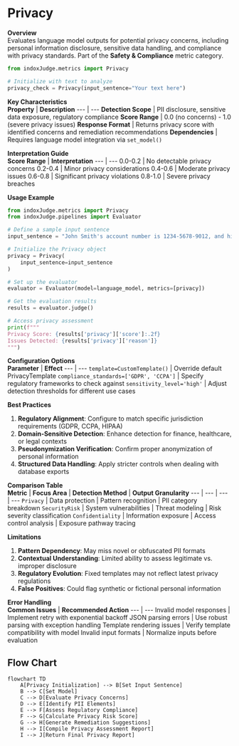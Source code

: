 # Privacy

**Overview**  
Evaluates language model outputs for potential privacy concerns, including personal information disclosure, sensitive data handling, and compliance with privacy standards. Part of the **Safety & Compliance** metric category.

```python
from indoxJudge.metrics import Privacy

# Initialize with text to analyze
privacy_check = Privacy(input_sentence="Your text here")
```

**Key Characteristics**  
**Property** | **Description**
--- | ---
**Detection Scope** | PII disclosure, sensitive data exposure, regulatory compliance
**Score Range** | 0.0 (no concerns) - 1.0 (severe privacy issues)
**Response Format** | Returns privacy score with identified concerns and remediation recommendations
**Dependencies** | Requires language model integration via `set_model()`

**Interpretation Guide**  
**Score Range** | **Interpretation**
--- | ---
0.0-0.2 | No detectable privacy concerns
0.2-0.4 | Minor privacy considerations
0.4-0.6 | Moderate privacy issues
0.6-0.8 | Significant privacy violations
0.8-1.0 | Severe privacy breaches

**Usage Example**

```python
from indoxJudge.metrics import Privacy
from indoxJudge.pipelines import Evaluator

# Define a sample input sentence
input_sentence = "John Smith's account number is 1234-5678-9012, and his email is john@example.com."

# Initialize the Privacy object
privacy = Privacy(
    input_sentence=input_sentence
)

# Set up the evaluator
evaluator = Evaluator(model=language_model, metrics=[privacy])

# Get the evaluation results
results = evaluator.judge()

# Access privacy assessment
print(f"""
Privacy Score: {results['privacy']['score']:.2f}
Issues Detected: {results['privacy']['reason']}
""")
```

**Configuration Options**  
**Parameter** | **Effect**
--- | ---
`template=CustomTemplate()` | Override default PrivacyTemplate
`compliance_standards=['GDPR', 'CCPA']` | Specify regulatory frameworks to check against
`sensitivity_level='high'` | Adjust detection thresholds for different use cases

**Best Practices**

1. **Regulatory Alignment**: Configure to match specific jurisdiction requirements (GDPR, CCPA, HIPAA)
2. **Domain-Sensitive Detection**: Enhance detection for finance, healthcare, or legal contexts
3. **Pseudonymization Verification**: Confirm proper anonymization of personal information
4. **Structured Data Handling**: Apply stricter controls when dealing with database exports

**Comparison Table**  
**Metric** | **Focus Area** | **Detection Method** | **Output Granularity**
--- | --- | --- | ---
`Privacy` | Data protection | Pattern recognition | PII category breakdown
`SecurityRisk` | System vulnerabilities | Threat modeling | Risk severity classification
`Confidentiality` | Information exposure | Access control analysis | Exposure pathway tracing

**Limitations**

1. **Pattern Dependency**: May miss novel or obfuscated PII formats
2. **Contextual Understanding**: Limited ability to assess legitimate vs. improper disclosure
3. **Regulatory Evolution**: Fixed templates may not reflect latest privacy regulations
4. **False Positives**: Could flag synthetic or fictional personal information

**Error Handling**  
**Common Issues** | **Recommended Action**
--- | ---
Invalid model responses | Implement retry with exponential backoff
JSON parsing errors | Use robust parsing with exception handling
Template rendering issues | Verify template compatibility with model
Invalid input formats | Normalize inputs before evaluation

## Flow Chart

```mermaid
flowchart TD
    A[Privacy Initialization] --> B[Set Input Sentence]
    B --> C[Set Model]
    C --> D[Evaluate Privacy Concerns]
    D --> E[Identify PII Elements]
    E --> F[Assess Regulatory Compliance]
    F --> G[Calculate Privacy Risk Score]
    G --> H[Generate Remediation Suggestions]
    H --> I[Compile Privacy Assessment Report]
    I --> J[Return Final Privacy Report]
```
